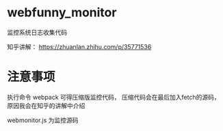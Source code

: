 # webfunny_monitor
监控系统日志收集代码

知乎讲解： https://zhuanlan.zhihu.com/p/35771536


# 注意事项

执行命令 webpack 可得压缩版监控代码， 压缩代码会在最后加入fetch的源码，原因我会在知乎的讲解中介绍

webmonitor.js 为监控源码
